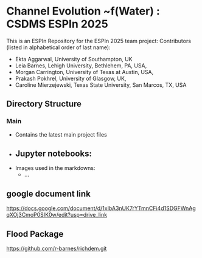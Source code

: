 # Channel Evolution ~f(Water) : CSDMS ESPIn 2025 

This is an ESPIn Repository for the ESPIn 2025 team project:
Contributors (listed in alphabetical order of last name): 

- Ekta Aggarwal, University of Southampton, UK
- Leia Barnes, Lehigh University, Bethlehem, PA, USA,
- Morgan Carrington, University of Texas at Austin, USA,
- Prakash Pokhrel, University of Glasgow, UK,
- Caroline Mierzejewski, Texas State University, San Marcos, TX, USA


## Directory Structure
### Main
- Contains the latest main project files
- Jupyter notebooks: 
  - 
- Images used in the markdowns: 
  - ...

## google document link
https://docs.google.com/document/d/1xIbA3nUK7rYTmnCFi4d1SDGFWnAgqXOj3CmoP0SIK0w/edit?usp=drive_link 


## Flood Package
https://github.com/r-barnes/richdem.git
